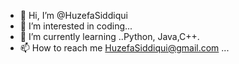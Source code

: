 - 👋 Hi, I’m @HuzefaSiddiqui
- 👀 I’m interested in coding...
- 🌱 I’m currently learning ..Python, Java,C++.
- 📫 How to reach me HuzefaSiddiqui@gmail.com ...

<!---
HuzefaSiddiqui/HuzefaSiddiqui is a ✨ special ✨ repository because its `README.md` (this file) appears on your GitHub profile.
You can click the Preview link to take a look at your changes.
--->
